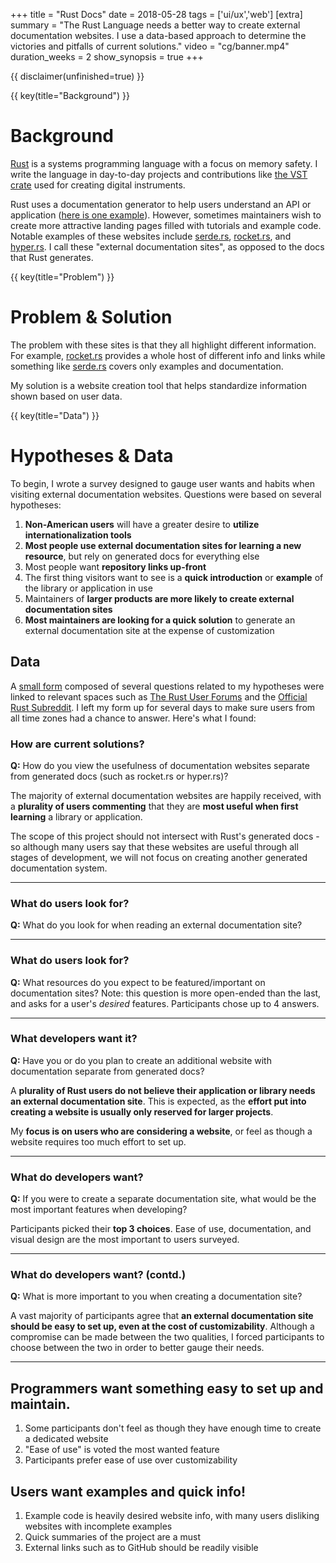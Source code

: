 +++
title = "Rust Docs"
date = 2018-05-28
tags = ['ui/ux','web']
[extra]
summary = "The Rust Language needs a better way to create external documentation websites.  I use a data-based approach to determine the victories and pitfalls of current solutions."
video = "cg/banner.mp4"
duration_weeks = 2
show_synopsis = true
+++

{{ disclaimer(unfinished=true) }}

{{ key(title="Background") }}

# Background
[Rust](https://www.rust-lang.org/en-US/) is a systems programming language with a focus on memory safety.  I write the language in day-to-day projects and contributions like [the VST crate](https://github.com/rust-dsp/rust-vst) used for creating digital instruments.

Rust uses a documentation generator to help users understand an API or application ([here is one example](https://docs.rs/rand/0.5.0/rand/)).  However, sometimes maintainers wish to create more attractive landing pages filled with tutorials and example code.  Notable examples of these websites include [serde.rs](http://serde.rs/), [rocket.rs](https://rocket.rs), and [hyper.rs](https://hyper.rs/).  I call these "external documentation sites", as opposed to the  docs that Rust generates.

{{ key(title="Problem") }}
# Problem & Solution
The problem with these sites is that they all highlight different information.  For example, [rocket.rs](https://rocket.rs) provides a whole host of different info and links while something like [serde.rs](http://serde.rs/) covers only examples and documentation.

My solution is a website creation tool that helps standardize information shown based on user data.

{{ key(title="Data") }}
# Hypotheses & Data

To begin, I wrote a survey designed to gauge user wants and habits when visiting external documentation websites.  Questions were based on several hypotheses:

1. **Non-American users** will have a greater desire to **utilize internationalization tools**
2. **Most people use external documentation sites for learning a new resource**, but rely on generated docs for everything else
3. Most people want **repository links up-front**
4. The first thing visitors want to see is a **quick introduction** or **example** of the library or application in use
5. Maintainers of **larger products are more likely to create external documentation sites**
6. **Most maintainers are looking for a quick solution** to generate an external documentation site at the expense of customization

## Data
A [small form](https://docs.google.com/forms/d/1iHLJ7z6liQ5KY46WIZCklKzxIT7BGz9p2whxceBjVvQ/) composed of several questions related to my hypotheses were linked to relevant spaces such as [The Rust User Forums](http://users.rust-lang.org) and the [Official Rust Subreddit](https://www.reddit.com/r/rust).  I left my form up for several days to make sure users from all time zones had a chance to answer.  Here's what I found:

### How are current solutions?
**Q:** How do you view the usefulness of documentation websites separate from generated docs (such as rocket.rs or hyper.rs)?

<canvas class="chart" id="chart-1"></canvas>

The majority of external documentation websites are happily received, with a **plurality of users commenting** that they are **most useful when first learning** a library or application.

The scope of this project should not intersect with Rust's generated docs - so although many users say that these websites are useful through all stages of development, we will not focus on creating another generated documentation system.

---

### What do users look for?
**Q:** What do you look for when reading an external documentation site?

<canvas class="chart" id="chart-5"></canvas>

---

### What do users look for?
**Q:** What resources do you expect to be featured/important on documentation sites?  Note: this question is more open-ended than the last, and asks for a user's *desired* features.  Participants chose up to 4 answers.

<canvas class="chart" id="chart-6"></canvas>

---

### What developers want it?
**Q:** Have you or do you plan to create an additional website with documentation separate from generated docs?

<canvas class="chart" id="chart-2"></canvas>

A **plurality of Rust users do not believe their application or library needs an external documentation site**.  This is expected, as the **effort put into creating a website is usually only reserved for larger projects**.  

My **focus is on users who are considering a website**, or feel as though a website requires too much effort to set up.

---

### What do developers want?
**Q:** If you were to create a separate documentation site, what would be the most important features when developing?

<canvas class="chart" id="chart-3"></canvas>

Participants picked their **top 3 choices**.  Ease of use, documentation, and visual design are the most important to users surveyed.  

---

### What do developers want? (contd.)
**Q:** What is more important to you when creating a documentation site?

<canvas class="chart" id="chart-4"></canvas>

A vast majority of participants agree that **an external documentation site should be easy to set up, even at the cost of customizability**.  Although a compromise can be made between the two qualities, I forced participants to choose between the two in order to better gauge their needs.

---

## Programmers want something easy to set up and maintain.

1. Some participants don't feel as though they have enough time to create a dedicated website
2. "Ease of use" is voted the most wanted feature 
3. Participants prefer ease of use over customizability 

## Users want examples and quick info!

1. Example code is heavily desired website info, with many users disliking websites with incomplete examples
2. Quick summaries of the project are a must
3. External links such as to GitHub should be readily visible

<!-- put all our chart data here! -->
<script>
    /*var bgcolor = [
                    'rgba(255, 99, 132, 0.2)',
                    'rgba(54, 162, 235, 0.2)',
                    'rgba(255, 206, 86, 0.2)',
                    'rgba(75, 192, 192, 0.2)',
                    'rgba(153, 102, 255, 0.2)',
                ];*/
    var bgcolor = [
        "rgba(209, 219, 88, 0.5)", 
        "rgba(111, 208, 127, 0.5)", 
        "rgba(23, 184, 168, 0.5)", 
        "rgba(71, 151, 181, 0.5)", 
        "rgba(125, 114, 156, 0.5)", 
        "rgba(142, 79, 106, 0.5)"];
    var bdrcolor = [
        "rgba(209, 219, 88, 0.8)", 
        "rgba(111, 208, 127, 0.8)", 
        "rgba(23, 184, 168, 0.8)", 
        "rgba(71, 151, 181, 0.8)", 
        "rgba(125, 114, 156, 0.8)", 
        "rgba(142, 79, 106, 0.8)"];
    // Have you or do you plan to create an additional website with documentation separate from generated docs?
    new Chart(document.getElementById("chart-1").getContext('2d'), {
        type: 'pie',
        data: {
            labels: [
                "No, I do not believe my library or application needs one", 
                "Maybe. It is still something to consider.", 
                "Yes, I plan on creating a separate site or have already created one.", 
                "No, I do not have the time to do so", 
                "No (other reasons)"],
            datasets: [{
                data: [25, 19, 7, 9, 1],
                backgroundColor: bgcolor,
                borderColor: bdrcolor,
                borderWidth: 1
            }]
        }
    });
    // How do you view the usefulness of documentation websites separate from generated docs (such as https://rocket.rs/ or https://hyper.rs)?
    new Chart(document.getElementById("chart-2").getContext('2d'), {
        type: 'pie',
        data: {
            labels: [
                "They are helpful through all stages of development including learning and implementation", 
                "They are helpful only when learning a new resource", 
                "They are largely unhelpful but sometimes have good examples", 
                "They are a confusing and poor resource"],
            datasets: [{
                data: [27, 34, 9, 2],
                backgroundColor: bgcolor,
                borderColor: bdrcolor,
                borderWidth: 1
            }]
        }
    });
    // If you were to create a separate documentation site, what would be the most important features when developing?
    new Chart(document.getElementById("chart-3").getContext('2d'), {
        type: 'bar',
        data: {
            labels: [
                "Easy to set up", 
                "Well documented", 
                "Visually stunning", 
                "Customizable",
                "Multilingual",
                "Interactive (forums, etc.)"],
            datasets: [{
                data: [52, 41, 16, 6, 2, 1],
                backgroundColor: bgcolor,
                borderColor: bdrcolor,
                borderWidth: 1,
                label: "Number of votes"
            }]
        }
    });
    // What is more important to you when creating a documentation site (separate from generated docs)?
    new Chart(document.getElementById("chart-4").getContext('2d'), {
        type: 'polarArea',
        data: {
            labels: [
                "Easy to set up (with less customization)", 
                "Fully customizable (with less ease of use)"
                ],
            datasets: [{
                data: [50, 11],
                backgroundColor: bgcolor,
                borderColor: bdrcolor,
                borderWidth: 1,
                label: "Number of votes"
            }]
        }
    });
    // What was your reason for using this site?
    new Chart(document.getElementById("chart-5").getContext('2d'), {
        type: 'bar',
        data: {
            labels: [
                "Example code", 
                "Features summary",
                "External links",
                "Other"
                ],
            datasets: [{
                data: [51, 42, 17, 2],
                backgroundColor: bgcolor,
                borderColor: bdrcolor,
                borderWidth: 1,
                label: "Number of votes"
            }]
        }
    });
    // What resources do you expect to be featured/important on documentation sites 
    new Chart(document.getElementById("chart-6").getContext('2d'), {
        type: 'bar',
        data: {
            labels: [
                "Example code", 
                "Link to source code",
                "Features summary",
                "Link to docs",
                "Progress updates",
                "Maintenance status",
                "Full documentation",
                "Sponsors",
                "How to add a library to a project",
                "Other"
                ],
            datasets: [{
                data: [62, 52, 51, 48, 31, 22, 15, 14, 9, 11],
                backgroundColor: bgcolor,
                borderColor: bdrcolor,
                borderWidth: 1,
                label: "Number of votes"
            }]
        }
    });
</script>
